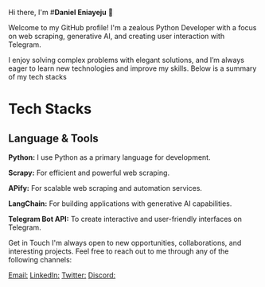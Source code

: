 Hi there, I'm #**Daniel Eniayeju** 👋

Welcome to my GitHub profile! I'm a zealous Python Developer with a focus on web scraping, generative AI, and creating user interaction with Telegram. 

I enjoy solving complex problems with elegant solutions, and I’m always eager to learn new technologies and improve my skills. Below is a summary of my tech stacks

# **Tech Stacks**
## **Language & Tools**
**Python:** I use Python as a primary language for development.

**Scrapy:** For efficient and powerful web scraping. 

**APify:** For scalable web scraping and automation services.

**LangChain:** For building applications with generative AI capabilities.

**Telegram Bot API:** To create interactive and user-friendly interfaces on Telegram.



Get in Touch
I'm always open to new opportunities, collaborations, and interesting projects. Feel free to reach out to me through any of the following channels:

[Email:](eniayejudaniel@yahoo.com)
[LinkedIn:](https://linkedin.com/daniel-eniayeju)
[Twitter:](https://x.com/delonisnr)
[Discord:](https://discord.com/.deloni)
